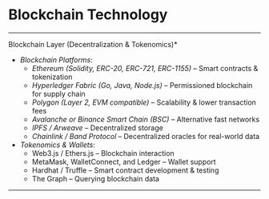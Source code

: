 # Blockchain Technology

***

Blockchain Layer (Decentralization & Tokenomics)\*

* _Blockchain Platforms_:
  * _Ethereum (Solidity, ERC-20, ERC-721, ERC-1155)_ – Smart contracts & tokenization
  * _Hyperledger Fabric (Go, Java, Node.js)_ – Permissioned blockchain for supply chain
  * _Polygon (Layer 2, EVM compatible)_ – Scalability & lower transaction fees
  * _Avalanche or Binance Smart Chain (BSC)_ – Alternative fast networks
  * _IPFS / Arweave_ – Decentralized storage
  * _Chainlink / Band Protocol_ – Decentralized oracles for real-world data
* _Tokenomics & Wallets_:
  * Web3.js / Ethers.js – Blockchain interaction
  * MetaMask, WalletConnect, and Ledger – Wallet support
  * Hardhat / Truffle – Smart contract development & testing
  * The Graph – Querying blockchain data

***
